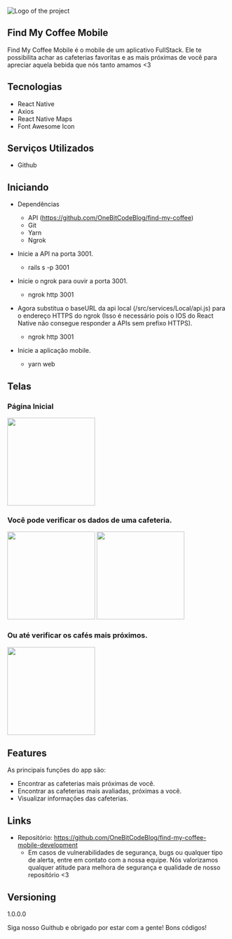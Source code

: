 
![Logo of the project](https://github.com/OneBitCodeBlog/find-my-coffee-client/blob/master/src/assets/readme/logo-fmc-01.png)


## Find My Coffee Mobile
Find My Coffee Mobile é o mobile de um aplicativo FullStack. Ele te possibilita achar as cafeterias favoritas e as mais próximas de você para apreciar aquela bebida que nós tanto amamos <3


## Tecnologias 

* React Native
* Axios
* React Native Maps
* Font Awesome Icon

## Serviços Utilizados

* Github


## Iniciando

* Dependências
  - API (https://github.com/OneBitCodeBlog/find-my-coffee)
  - Git
  - Yarn
  - Ngrok

* Inicie a API na porta 3001.
  - rails s -p 3001
  
* Inicie o ngrok para ouvir a porta 3001.
  - ngrok http 3001
  
* Agora substitua o baseURL da api local (/src/services/Local/api.js) para o endereço HTTPS do ngrok (Isso é necessário pois o IOS do React Native não consegue responder a APIs sem prefixo HTTPS).
  - ngrok http 3001
  
* Inicie a aplicação mobile. 
  - yarn web

## Telas

### Página Inicial
<img src="https://github.com/OneBitCodeBlog/find-my-coffee-mobile-development/blob/master/src/assets/readme/home_page.jpeg" width="200">

### Você pode verificar os dados de uma cafeteria.
<img src="https://github.com/OneBitCodeBlog/find-my-coffee-mobile-development/blob/master/src/assets/readme/establishment_1.jpeg" width="200">


<img src="https://github.com/OneBitCodeBlog/find-my-coffee-mobile-development/blob/master/src/assets/readme/establishment_2.jpeg" width="200">

### Ou até verificar os cafés mais próximos.
<img src="https://github.com/OneBitCodeBlog/find-my-coffee-mobile-development/blob/master/src/assets/readme/nearst_coffees.jpeg" width="200">


## Features

As principais funções do app são:
 - Encontrar as cafeterias mais próximas de você.
 - Encontrar as cafeterias mais avaliadas, próximas a você.
 - Visualizar informações das cafeterias.


## Links
  - Repositório: https://github.com/OneBitCodeBlog/find-my-coffee-mobile-development
    - Em casos de vulnerabilidades de segurança, bugs ou qualquer tipo de alerta,
      entre em contato com a nossa equipe. Nós valorizamos qualquer atitude para melhora
      de segurança e qualidade de nosso repositório <3

  ## Versioning

  1.0.0.0


  Siga nosso Guithub e obrigado por estar com a gente!
  Bons códigos!
